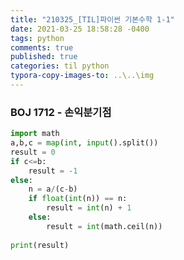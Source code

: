 ```yaml
---
title: "210325_[TIL]파이썬 기본수학 1-1"
date: 2021-03-25 18:58:28 -0400
tags: python
comments: true
published: true
categories: til python
typora-copy-images-to: ..\..\img
---
```




### BOJ 1712 - 손익분기점

```python
import math
a,b,c = map(int, input().split())
result = 0
if c<=b:
    result = -1
else:
    n = a/(c-b)
    if float(int(n)) == n:
        result = int(n) + 1
    else:
        result = int(math.ceil(n))
    
print(result)
```

